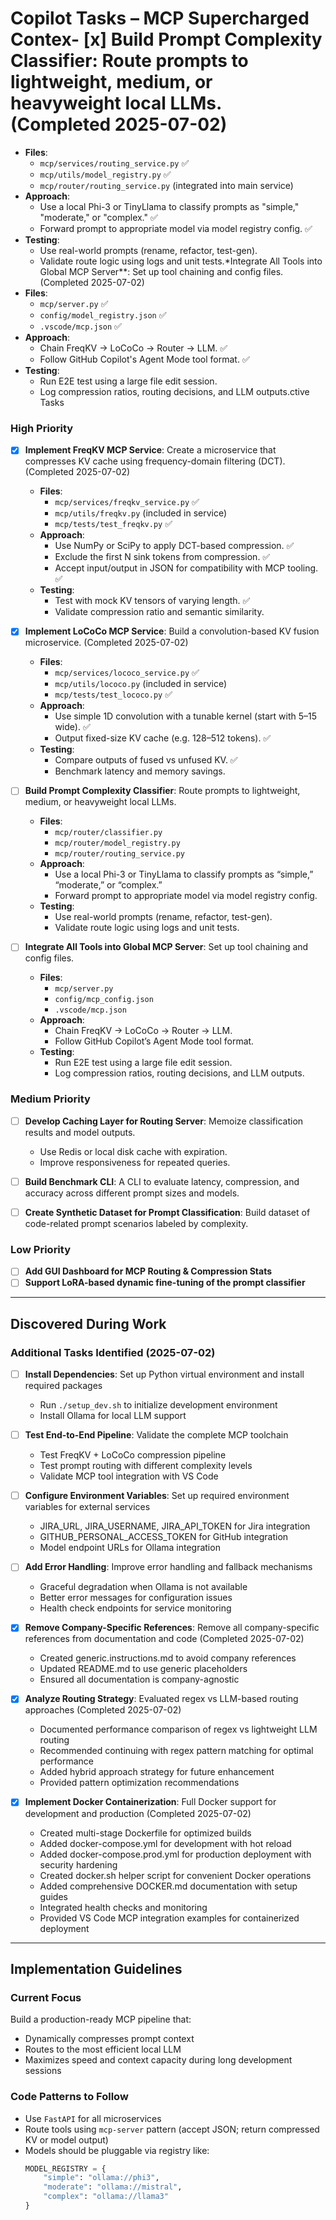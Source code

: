 # Copilot Tasks – MCP Supercharged Contex- [x] **Build Prompt Complexity Classifier**: Route prompts to lightweight, medium, or heavyweight local LLMs. (Completed 2025-07-02)

- **Files**:
  - `mcp/services/routing_service.py` ✅
  - `mcp/utils/model_registry.py` ✅
  - `mcp/router/routing_service.py` (integrated into main service)
- **Approach**:
  - Use a local Phi-3 or TinyLlama to classify prompts as "simple," "moderate," or "complex." ✅
  - Forward prompt to appropriate model via model registry config. ✅
- **Testing**:
  - Use real-world prompts (rename, refactor, test-gen).
  - Validate route logic using logs and unit tests.\*Integrate All Tools into Global MCP Server\*\*: Set up tool chaining and config files. (Completed 2025-07-02)
- **Files**:
  - `mcp/server.py` ✅
  - `config/model_registry.json` ✅
  - `.vscode/mcp.json` ✅
- **Approach**:
  - Chain FreqKV → LoCoCo → Router → LLM. ✅
  - Follow GitHub Copilot's Agent Mode tool format. ✅
- **Testing**:
  - Run E2E test using a large file edit session.
  - Log compression ratios, routing decisions, and LLM outputs.ctive Tasks

### High Priority

- [x] **Implement FreqKV MCP Service**: Create a microservice that compresses KV cache using frequency-domain filtering (DCT). (Completed 2025-07-02)

  - **Files**:
    - `mcp/services/freqkv_service.py` ✅
    - `mcp/utils/freqkv.py` (included in service)
    - `mcp/tests/test_freqkv.py` ✅
  - **Approach**:
    - Use NumPy or SciPy to apply DCT-based compression. ✅
    - Exclude the first N sink tokens from compression. ✅
    - Accept input/output in JSON for compatibility with MCP tooling. ✅
  - **Testing**:
    - Test with mock KV tensors of varying length. ✅
    - Validate compression ratio and semantic similarity.

- [x] **Implement LoCoCo MCP Service**: Build a convolution-based KV fusion microservice. (Completed 2025-07-02)

  - **Files**:
    - `mcp/services/lococo_service.py` ✅
    - `mcp/utils/lococo.py` (included in service)
    - `mcp/tests/test_lococo.py` ✅
  - **Approach**:
    - Use simple 1D convolution with a tunable kernel (start with 5–15 wide). ✅
    - Output fixed-size KV cache (e.g. 128–512 tokens). ✅
  - **Testing**:
    - Compare outputs of fused vs unfused KV. ✅
    - Benchmark latency and memory savings.

- [ ] **Build Prompt Complexity Classifier**: Route prompts to lightweight, medium, or heavyweight local LLMs.

  - **Files**:
    - `mcp/router/classifier.py`
    - `mcp/router/model_registry.py`
    - `mcp/router/routing_service.py`
  - **Approach**:
    - Use a local Phi-3 or TinyLlama to classify prompts as “simple,” “moderate,” or “complex.”
    - Forward prompt to appropriate model via model registry config.
  - **Testing**:
    - Use real-world prompts (rename, refactor, test-gen).
    - Validate route logic using logs and unit tests.

- [ ] **Integrate All Tools into Global MCP Server**: Set up tool chaining and config files.
  - **Files**:
    - `mcp/server.py`
    - `config/mcp_config.json`
    - `.vscode/mcp.json`
  - **Approach**:
    - Chain FreqKV → LoCoCo → Router → LLM.
    - Follow GitHub Copilot’s Agent Mode tool format.
  - **Testing**:
    - Run E2E test using a large file edit session.
    - Log compression ratios, routing decisions, and LLM outputs.

### Medium Priority

- [ ] **Develop Caching Layer for Routing Server**: Memoize classification results and model outputs.

  - Use Redis or local disk cache with expiration.
  - Improve responsiveness for repeated queries.

- [ ] **Build Benchmark CLI**: A CLI to evaluate latency, compression, and accuracy across different prompt sizes and models.

- [ ] **Create Synthetic Dataset for Prompt Classification**: Build dataset of code-related prompt scenarios labeled by complexity.

### Low Priority

- [ ] **Add GUI Dashboard for MCP Routing & Compression Stats**
- [ ] **Support LoRA-based dynamic fine-tuning of the prompt classifier**

---

## Discovered During Work

### Additional Tasks Identified (2025-07-02)

- [ ] **Install Dependencies**: Set up Python virtual environment and install required packages

  - Run `./setup_dev.sh` to initialize development environment
  - Install Ollama for local LLM support

- [ ] **Test End-to-End Pipeline**: Validate the complete MCP toolchain

  - Test FreqKV + LoCoCo compression pipeline
  - Test prompt routing with different complexity levels
  - Validate MCP tool integration with VS Code

- [ ] **Configure Environment Variables**: Set up required environment variables for external services

  - JIRA_URL, JIRA_USERNAME, JIRA_API_TOKEN for Jira integration
  - GITHUB_PERSONAL_ACCESS_TOKEN for GitHub integration
  - Model endpoint URLs for Ollama integration

- [ ] **Add Error Handling**: Improve error handling and fallback mechanisms

  - Graceful degradation when Ollama is not available
  - Better error messages for configuration issues
  - Health check endpoints for service monitoring

- [x] **Remove Company-Specific References**: Remove all company-specific references from documentation and code (Completed 2025-07-02)

  - Created generic.instructions.md to avoid company references
  - Updated README.md to use generic placeholders
  - Ensured all documentation is company-agnostic

- [x] **Analyze Routing Strategy**: Evaluated regex vs LLM-based routing approaches (Completed 2025-07-02)

  - Documented performance comparison of regex vs lightweight LLM routing
  - Recommended continuing with regex pattern matching for optimal performance
  - Added hybrid approach strategy for future enhancement
  - Provided pattern optimization recommendations

- [x] **Implement Docker Containerization**: Full Docker support for development and production (Completed 2025-07-02)
  - Created multi-stage Dockerfile for optimized builds
  - Added docker-compose.yml for development with hot reload
  - Added docker-compose.prod.yml for production deployment with security hardening
  - Created docker.sh helper script for convenient Docker operations
  - Added comprehensive DOCKER.md documentation with setup guides
  - Integrated health checks and monitoring
  - Provided VS Code MCP integration examples for containerized deployment

---

## Implementation Guidelines

### Current Focus

Build a production-ready MCP pipeline that:

- Dynamically compresses prompt context
- Routes to the most efficient local LLM
- Maximizes speed and context capacity during long development sessions

### Code Patterns to Follow

- Use `FastAPI` for all microservices
- Route tools using `mcp-server` pattern (accept JSON; return compressed KV or model output)
- Models should be pluggable via registry like:
  ```python
  MODEL_REGISTRY = {
      "simple": "ollama://phi3",
      "moderate": "ollama://mistral",
      "complex": "ollama://llama3"
  }
  ```
